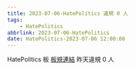 ```yaml
---
title: 2023-07-06-HatePolitics 違規 0 人
tags:
    - HatePolitics
abbrlink: 2023-07-06-HatePolitics
date: HatePolitics-2023-07-06 12:00:00
---
```

HatePolitics 板 [板規連結](https://www.ptt.cc/bbs/HatePolitics/M.1617115262.A.D60.html)
昨天違規 0 人
